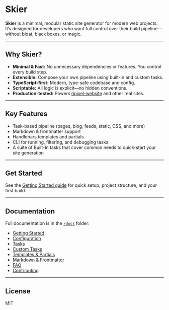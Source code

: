 # Skier

**Skier** is a minimal, modular static site generator for modern web projects. It’s designed for developers who want full control over their build pipeline—without bloat, black boxes, or magic.

---

## Why Skier?
- **Minimal & Fast:** No unnecessary dependencies or features. You control every build step.
- **Extensible:** Compose your own pipeline using built-in and custom tasks.
- **TypeScript-first:** Modern, type-safe codebase and config.
- **Scriptable:** All logic is explicit—no hidden conventions.
- **Production-tested:** Powers [ripixel-website](https://github.com/ripixel/ripixel-website) and other real sites.

---

## Key Features
- Task-based pipeline (pages, blog, feeds, static, CSS, and more)
- Markdown & frontmatter support
- Handlebars templates and partials
- CLI for running, filtering, and debugging tasks
- A suite of Built-In tasks that cover common needs to quick-start your site generation

---

## Get Started
See the [Getting Started guide](./docs/getting-started.md) for quick setup, project structure, and your first build.

---

## Documentation
Full documentation is in the [`/docs`](./docs) folder:
- [Getting Started](./docs/getting-started.md)
- [Configuration](./docs/configuration.md)
- [Tasks](./docs/tasks.md)
- [Custom Tasks](./docs/custom-tasks.md)
- [Templates & Partials](./docs/templates-partials.md)
- [Markdown & Frontmatter](./docs/markdown-frontmatter.md)
- [FAQ](./docs/faq.md)
- [Contributing](./docs/contributing.md)

---

## License
MIT
